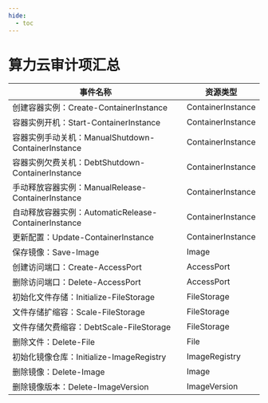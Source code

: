 ```yaml
---
hide:
  - toc
---
```


# 算力云审计项汇总

| 事件名称 | 资源类型 |
| ------- | ------ |
| 创建容器实例：Create-ContainerInstance | ContainerInstance |
| 容器实例开机：Start-ContainerInstance | ContainerInstance |
| 容器实例手动关机：ManualShutdown-ContainerInstance | ContainerInstance |
| 容器实例欠费关机：DebtShutdown-ContainerInstance | ContainerInstance |
| 手动释放容器实例：ManualRelease-ContainerInstance | ContainerInstance |
| 自动释放容器实例：AutomaticRelease-ContainerInstance | ContainerInstance |
| 更新配置：Update-ContainerInstance | ContainerInstance |
| 保存镜像：Save-Image | Image |
| 创建访问端口：Create-AccessPort  | AccessPort |
| 删除访问端口：Delete-AccessPort | AccessPort |
| 初始化文件存储：Initialize-FileStorage | FileStorage |
| 文件存储扩缩容：Scale-FileStorage | FileStorage |
| 文件存储欠费缩容：DebtScale-FileStorage | FileStorage |
| 删除文件：Delete-File | File |
| 初始化镜像仓库：Initialize-ImageRegistry | ImageRegistry |
| 删除镜像：Delete-Image | Image |
| 删除镜像版本：Delete-ImageVersion | ImageVersion |

